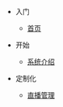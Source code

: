 * 入门
    * [首页](/_page/intro/index)

* 开始

    * [系统介绍](/_page/main/index)

* 定制化
    * [直播管理](/_page/live/index)